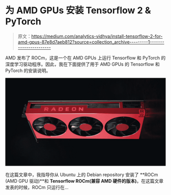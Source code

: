 # 为 AMD GPUs 安装 Tensorflow 2 & PyTorch

> 原文：<https://medium.com/analytics-vidhya/install-tensorflow-2-for-amd-gpus-87e8d7aeb812?source=collection_archive---------1----------------------->

AMD 发布了 ROCm，这是一个在 AMD GPUs 上运行 Tensorflow 和 PyTorch 的深度学习驱动程序。因此，我在下面提供了用于 AMD GPUs 的 Tensorflow 和 PyTorch 的安装说明。

![](img/9ee61b0e461b17fca74d896725f0f40b.png)

在这篇文章中，我指导你从 Ubuntu 上的 Debian repository 安装了 **ROCm (AMD GPU 驱动)**和 **Tensorflow ROCm(兼容 AMD 硬件的版本)**。在这篇文章发表的时候，ROCm 只运行在…